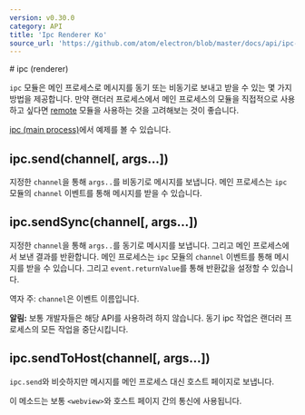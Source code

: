 ```yaml
---
version: v0.30.0
category: API
title: 'Ipc Renderer Ko'
source_url: 'https://github.com/atom/electron/blob/master/docs/api/ipc-renderer-ko.md'
---
```


﻿# ipc (renderer)

`ipc` 모듈은 메인 프로세스로 메시지를 동기 또는 비동기로 보내고 받을 수 있는 몇 가지 방법을 제공합니다.
만약 랜더러 프로세스에서 메인 프로세스의 모듈을 직접적으로 사용하고 싶다면 [remote](http://electron.atom.io/docs/v0.30.0/api/remote-ko) 모듈을 사용하는 것을 고려해보는 것이 좋습니다.

[ipc (main process)](http://electron.atom.io/docs/v0.30.0/api/ipc-main-process-ko)에서 예제를 볼 수 있습니다.

## ipc.send(channel[, args...])

지정한 `channel`을 통해 `args..`를 비동기로 메시지를 보냅니다. 메인 프로세스는 `ipc` 모듈의 `channel` 이벤트를 통해 메시지를 받을 수 있습니다.

## ipc.sendSync(channel[, args...])

지정한 `channel`을 통해 `args..`를 동기로 메시지를 보냅니다. 그리고 메인 프로세스에서 보낸 결과를 반환합니다.
메인 프로세스는 `ipc` 모듈의 `channel` 이벤트를 통해 메시지를 받을 수 있습니다. 그리고 `event.returnValue`를 통해 반환값을 설정할 수 있습니다.

역자 주: `channel`은 이벤트 이름입니다.

**알림:** 보통 개발자들은 해당 API를 사용하려 하지 않습니다. 동기 ipc 작업은 랜더러 프로세스의 모든 작업을 중단시킵니다.

## ipc.sendToHost(channel[, args...])

`ipc.send`와 비슷하지만 메시지를 메인 프로세스 대신 호스트 페이지로 보냅니다.

이 메소드는 보통 `<webview>`와 호스트 페이지 간의 통신에 사용됩니다.
